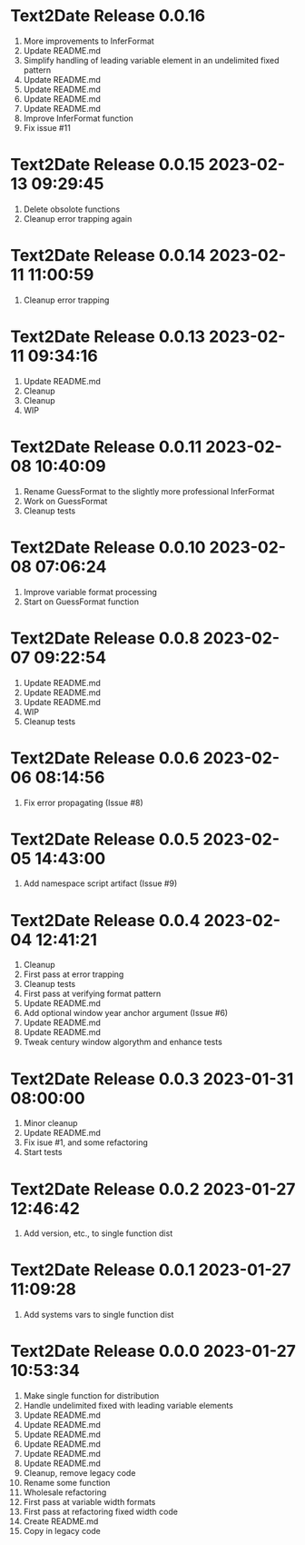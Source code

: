 # Text2Date Release 0.0.16                    
1. More improvements to InferFormat
2. Update README.md
3. Simplify handling of leading variable element in an undelimited fixed pattern
4. Update README.md
5. Update README.md
6. Update README.md
7. Update README.md
8. Improve InferFormat function
9. Fix issue #11

# Text2Date Release 0.0.15 2023-02-13 09:29:45
1. Delete obsolote functions
2. Cleanup error trapping again

# Text2Date Release 0.0.14 2023-02-11 11:00:59
1. Cleanup error trapping

# Text2Date Release 0.0.13 2023-02-11 09:34:16
1. Update README.md
2. Cleanup
3. Cleanup
4. WIP

# Text2Date Release 0.0.11 2023-02-08 10:40:09
1. Rename GuessFormat to the slightly more professional InferFormat
2. Work on GuessFormat
3. Cleanup tests

# Text2Date Release 0.0.10 2023-02-08 07:06:24
1. Improve variable format processing
2. Start on GuessFormat function

# Text2Date Release 0.0.8 2023-02-07 09:22:54
1. Update README.md
2. Update README.md
3. Update README.md
4. WIP
5. Cleanup tests

# Text2Date Release 0.0.6 2023-02-06 08:14:56
1. Fix error propagating (Issue #8)

# Text2Date Release 0.0.5 2023-02-05 14:43:00
1. Add namespace script artifact (Issue #9)

# Text2Date Release 0.0.4 2023-02-04 12:41:21
1. Cleanup
2. First pass at error trapping
3. Cleanup tests
4. First pass at verifying format pattern
5. Update README.md
6. Add optional window year anchor argument (Issue #6)
7. Update README.md
8. Update README.md
9. Tweak century window algorythm and enhance tests

# Text2Date Release 0.0.3 2023-01-31 08:00:00
1. Minor cleanup
2. Update README.md
3. Fix isue #1, and some refactoring
4. Start tests

# Text2Date Release 0.0.2 2023-01-27 12:46:42
1. Add version, etc., to single function dist

# Text2Date Release 0.0.1 2023-01-27 11:09:28
1. Add systems vars to single function dist

# Text2Date Release 0.0.0 2023-01-27 10:53:34
1. Make single function for distribution
2. Handle undelimited fixed with leading variable elements
3. Update README.md
4. Update README.md
5. Update README.md
6. Update README.md
7. Update README.md
8. Update README.md
9. Cleanup, remove legacy code
10. Rename some function
11. Wholesale refactoring
12. First pass at variable width formats
13. First pass at refactoring fixed width code
14. Create README.md
15. Copy in legacy code
